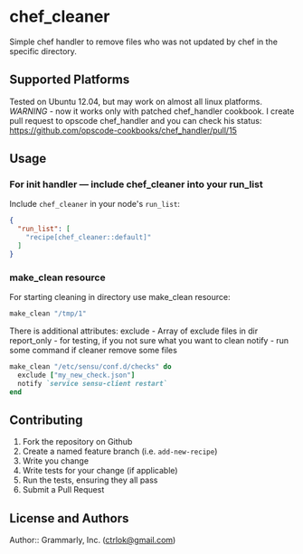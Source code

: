 # chef_cleaner 

Simple chef handler to remove files who was not updated by chef in the specific directory. 

## Supported Platforms

Tested on Ubuntu 12.04, but may work on almost all linux platforms.
*WARNING* - now it works only with patched chef_handler cookbook. I create pull request to opscode chef_handler and you can check his status: https://github.com/opscode-cookbooks/chef_handler/pull/15

## Usage

### For init handler — include chef_cleaner into your run_list

Include `chef_cleaner` in your node's `run_list`:

```json
{
  "run_list": [
    "recipe[chef_cleaner::default]"
  ]
}
```

### make_clean resource

For starting cleaning in directory use make_clean resource:

```ruby
make_clean "/tmp/1"
```

There is additional attributes:
  exclude - Array of exclude files in dir
  report_only - for testing, if you not sure what you want to clean 
  notify - run some command if cleaner remove some files

```ruby
make_clean "/etc/sensu/conf.d/checks" do
  exclude ["my_new_check.json"]
  notify `service sensu-client restart`
end
```
## Contributing

1. Fork the repository on Github
2. Create a named feature branch (i.e. `add-new-recipe`)
3. Write you change
4. Write tests for your change (if applicable)
5. Run the tests, ensuring they all pass
6. Submit a Pull Request

## License and Authors

Author:: Grammarly, Inc. (<ctrlok@gmail.com>)

